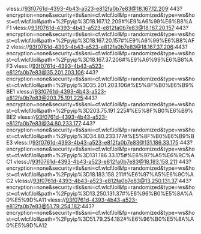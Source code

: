 vless://93f0761d-4393-4b43-a523-e812fa0b7e83@18.167.12.209:443?encryption=none&security=tls&sni=cf.wlcf.lol&fp=randomized&type=ws&host=cf.wlcf.lol&path=%2Fpyip%3D18.167.12.209#%E9%A6%99%E6%B8%AF1
vless://93f0761d-4393-4b43-a523-e812fa0b7e83@18.167.20.157:443?encryption=none&security=tls&sni=cf.wlcf.lol&fp=randomized&type=ws&host=cf.wlcf.lol&path=%2Fpyip%3D18.167.20.157#%E9%A6%99%E6%B8%AF2
vless://93f0761d-4393-4b43-a523-e812fa0b7e83@18.167.37.206:443?encryption=none&security=tls&sni=cf.wlcf.lol&fp=randomized&type=ws&host=cf.wlcf.lol&path=%2Fpyip%3D18.167.37.206#%E9%A6%99%E6%B8%AF3
vless://93f0761d-4393-4b43-a523-e812fa0b7e83@35.201.203.106:443?encryption=none&security=tls&sni=cf.wlcf.lol&fp=randomized&type=ws&host=cf.wlcf.lol&path=%2Fpyip%3D35.201.203.106#%E5%8F%B0%E6%B9%BE1
vless://93f0761d-4393-4b43-a523-e812fa0b7e83@203.75.191.225:443?encryption=none&security=tls&sni=cf.wlcf.lol&fp=randomized&type=ws&host=cf.wlcf.lol&path=%2Fpyip%3D203.75.191.225#%E5%8F%B0%E6%B9%BE2
vless://93f0761d-4393-4b43-a523-e812fa0b7e83@34.80.233.177:443?encryption=none&security=tls&sni=cf.wlcf.lol&fp=randomized&type=ws&host=cf.wlcf.lol&path=%2Fpyip%3D34.80.233.177#%E5%8F%B0%E6%B9%BE3
vless://93f0761d-4393-4b43-a523-e812fa0b7e83@131.186.33.175:443?encryption=none&security=tls&sni=cf.wlcf.lol&fp=randomized&type=ws&host=cf.wlcf.lol&path=%2Fpyip%3D131.186.33.175#%E6%97%A5%E6%9C%AC1
vless://93f0761d-4393-4b43-a523-e812fa0b7e83@18.183.158.211:443?encryption=none&security=tls&sni=cf.wlcf.lol&fp=randomized&type=ws&host=cf.wlcf.lol&path=%2Fpyip%3D18.183.158.211#%E6%97%A5%E6%9C%AC2
vless://93f0761d-4393-4b43-a523-e812fa0b7e83@13.250.131.37:443?encryption=none&security=tls&sni=cf.wlcf.lol&fp=randomized&type=ws&host=cf.wlcf.lol&path=%2Fpyip%3D13.250.131.37#%E6%96%B0%E5%8A%A0%E5%9D%A11
vless://93f0761d-4393-4b43-a523-e812fa0b7e83@51.79.254.182:443?encryption=none&security=tls&sni=cf.wlcf.lol&fp=randomized&type=ws&host=cf.wlcf.lol&path=%2Fpyip%3D51.79.254.182#%E6%96%B0%E5%8A%A0%E5%9D%A12
